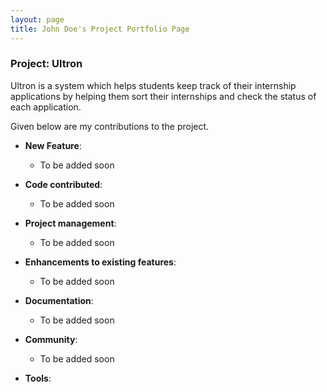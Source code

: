 ```yaml
---
layout: page
title: John Doe's Project Portfolio Page
---
```


### Project: Ultron

Ultron is a system which helps students keep track of their internship applications by helping them 
sort their internships and check the status of each application. 

Given below are my contributions to the project.

* **New Feature**:
    * To be added soon

* **Code contributed**: 
    * To be added soon

* **Project management**:
    * To be added soon

* **Enhancements to existing features**:
    * To be added soon

* **Documentation**:
    * To be added soon

* **Community**:
    * To be added soon

* **Tools**:

